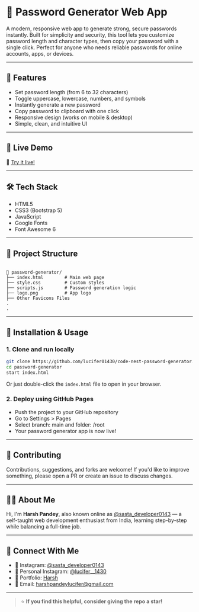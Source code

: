 
# 🔐 Password Generator Web App

A modern, responsive web app to generate strong, secure passwords instantly. Built for simplicity and security, this tool lets you customize password length and character types, then copy your password with a single click. Perfect for anyone who needs reliable passwords for online accounts, apps, or devices.


---

## 🚀 Features

- Set password length (from 6 to 32 characters)
- Toggle uppercase, lowercase, numbers, and symbols
- Instantly generate a new password
- Copy password to clipboard with one click
- Responsive design (works on mobile & desktop)
- Simple, clean, and intuitive UI

---

## 📸 Live Demo

🚀 [Try it live!](https://lucifer01430.github.io/code-nest-password-generator/)


---

## 🛠️ Tech Stack

- HTML5
- CSS3 (Bootstrap 5)
- JavaScript
- Google Fonts
- Font Awesome 6

---

## 📁 Project Structure

```

📁 password-generator/
├── index.html        # Main web page
├── style.css         # Custom styles
├── scripts.js        # Password generation logic
├── logo.png          # App logo
├── Other Favicons Files
.
.

```
---

## 🚀 Installation & Usage

### 1. Clone and run locally

```bash
git clone https://github.com/lucifer01430/code-nest-password-generator.git
cd password-generator
start index.html
```

Or just double-click the `index.html` file to open in your browser.

### 2. Deploy using GitHub Pages

- Push the project to your GitHub repository
- Go to Settings > Pages
- Select branch: main and folder: /root
- Your password generator app is now live!

---

## 🙌 Contributing

Contributions, suggestions, and forks are welcome!
If you'd like to improve something, please open a PR or create an issue to discuss changes.

---

## 🙋‍♂️ About Me

Hi, I'm **Harsh Pandey**, also known online as [@sasta_developer0143](https://www.instagram.com/sasta_developer0143) — a self-taught web development enthusiast from India, learning step-by-step while balancing a full-time job.

---

## 🤝 Connect With Me

- 📸 Instagram: [@sasta_developer0143](https://www.instagram.com/sasta_developer0143)
- 📸 Personal Instagram: [@lucifer__1430](https://www.instagram.com/lucifer__1430)
- 💼 Portfolio: [Harsh](https://lucifer01430.github.io/Portfolio/)
- 📧 Email: harshpandeylucifer@gmail.com

---

> ⭐ **If you find this helpful, consider giving the repo a star!**
